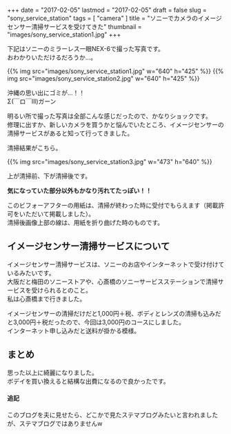+++
date = "2017-02-05"
lastmod = "2017-02-05"
draft = false
slug = "sony_service_station"
tags = [
  "camera"
]
title = "ソニーでカメラのイメージセンサー清掃サービスを受けてきた"
thumbnail = "images/sony_service_station1.jpg"
+++

下記はソニーのミラーレス一眼NEX-6で撮った写真です。  
おわかりいただけるだろうか...。

{{% img src="images/sony_service_station1.jpg" w="640" h="425" %}}
{{% img src="images/sony_service_station2.jpg" w="640" h="425" %}}

沖縄の思い出にゴミが...！！  
Σ(￣ロ￣lll)ガーン  

明るい所で撮った写真は全部こんな感じだったので、かなりショックです。  
修理に出すか、新しいカメラを買うかと悩んでいたところ、イメージセンサーの清掃サービスがあると知って行ってきました。  
  
清掃結果がこちら。

{{% img src="images/sony_service_station3.jpg" w="473" h="640" %}}

上が清掃前、下が清掃後です。  

**気になっていた部分以外もかなり汚れてたっぽい！！**

このビフォーアフターの用紙は、清掃が終わった時に受付でもらえます（掲載許可をいただいて掲載しました）。  
清掃後画像上部の線は、用紙を折り曲げた時のものです。

## イメージセンサー清掃サービスについて
イメージセンサー清掃サービスは、ソニーのお店やインターネットで受け付けているみたいです。  
大阪だと梅田のソニーストアや、心斎橋のソニーサービスステーションで清掃サービスを受けられるとのこと。  
私は心斎橋まで行きました。  

イメージセンサーの清掃だけだと1,000円＋税、ボディとレンズの清掃も込みだと3,000円＋税だったので、今回は3,000円のコースにしました。  
インターネット申し込みだと送料が掛かる模様。

## まとめ
思った以上に綺麗になりました。  
ボデイを買い換えると結構な出費になるので良かったです。

#### 追記
このブログを夫に見せたら、どこかで見たステマブログみたいと言われましたが、ステマブログではありませんw  

